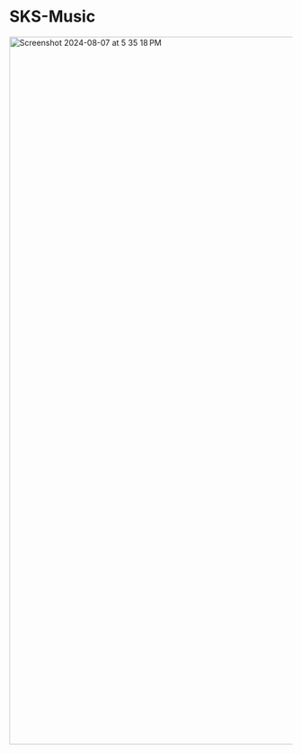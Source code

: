 # SKS-Music
<img width="1257" alt="Screenshot 2024-08-07 at 5 35 18 PM" src="https://github.com/user-attachments/assets/9b1c5508-9bb8-4b59-8553-f08c51906a5d">
